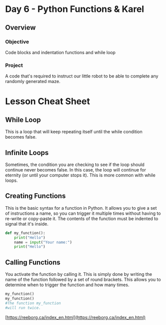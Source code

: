 # Day 6 - Python Functions & Karel

## Overview

### Objective

Code blocks and indentation functions and while loop

### Project

A code that's required to instruct our little robot to be able to complete any randomly generated maze.

# Lesson Cheat Sheet

## While Loop

This is a loop that will keep repeating itself until the while condition becomes false.

## Infinite Loops

Sometimes, the condition you are checking to see if the loop should continue never becomes false. In this case, the loop will continue for eternity (or until your computer stops it). This is more common with while loops.

## Creating Functions

This is the basic syntax for a function in Python. It allows you to give a set of instructions a name, so  you can trigger it multiple times without having to re-write or copy-paste it. The contents of the function must be indented to signal that it's inside. 

```python
def my_function():
	print("Hello")
	name = input("Your name:")
	print("Hello")
```

## Calling Functions

You activate the function by calling it. This is simply done by writing the name of the function followed by a set of round brackets. This allows you to determine when to trigger the function and how many times.

```python
my_function()
my_function()
#The function my_function
#will run twice.
```

[https://reeborg.ca/index_en.html](https://reeborg.ca/index_en.html)